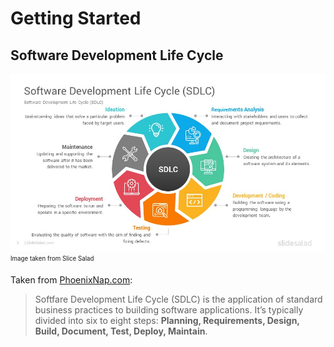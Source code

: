 # Getting Started

## Software Development Life Cycle

![Software Development Lifecycle Diagram](/img/Software-Development-Life-Cycle-Models-Google-Slides-Templates-Diagrams-0004.jpg)
<sub><sup>Image taken from Slice Salad</sup></sub>

Taken from [PhoenixNap.com](https://phoenixnap.com/blog/software-development-life-cycle#:~:text=Software%20Development%20Life%20Cycle%20is,%2C%20Test%2C%20Deploy%2C%20Maintain.&text=These%20are%20the%20core%20components%20recommended%20for%20all%20software%20development%20projects.):
> Softfare Development Life Cycle (SDLC) is the application of standard business practices to building software applications. It’s typically divided into six to eight steps: **Planning, Requirements, Design, Build, Document, Test, Deploy, Maintain**.